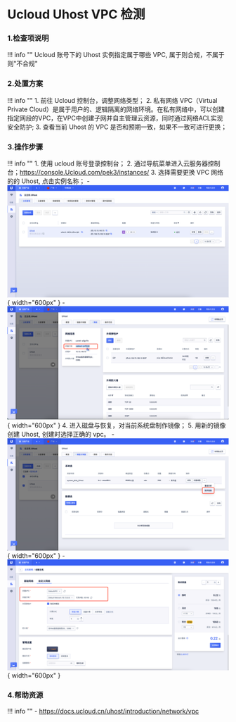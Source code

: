 # Ucloud Uhost VPC 检测

### 1.检查项说明
!!! info ""
    Ucloud 账号下的 Uhost 实例指定属于哪些 VPC, 属于则合规，不属于则"不合规"

### 2.处置方案
!!! info ""
    1. 前往 Ucloud 控制台，调整网络类型；
    2. 私有网络 VPC（Virtual Private Cloud）是属于用户的、逻辑隔离的网络环境。在私有网络中，可以创建指定网段的VPC，在VPC中创建子网并自主管理云资源，同时通过网络ACL实现安全防护;
    3. 查看当前 Uhost 的 VPC 是否和预期一致，如果不一致可进行更换；

### 3.操作步骤
!!! info ""
    1. 使用 ucloud 账号登录控制台；
    2. 通过导航菜单进入云服务器控制台；https://console.Ucloud.com/pek3/instances/
    3. 选择需要更换 VPC 网络的的 Uhost, 点击实例名称；
        - ![处置方案](../../img/suggest/ucloud/uhost-list.png){ width="600px" }
        - ![处置方案](../../img/suggest/ucloud/eip-network-type.png){ width="600px" }
    4. 进入磁盘与恢复，对当前系统盘制作镜像；
    5. 用新的镜像创建 Uhost, 创建时选择正确的 vpc。
        - ![处置方案](../../img/suggest/ucloud/uhost-clone.png){ width="600px" }
        - ![处置方案](../../img/suggest/ucloud/vhost-select-vpc.png){ width="600px" }

### 4.帮助资源
!!! info ""
    - https://docs.ucloud.cn/uhost/introduction/network/vpc

